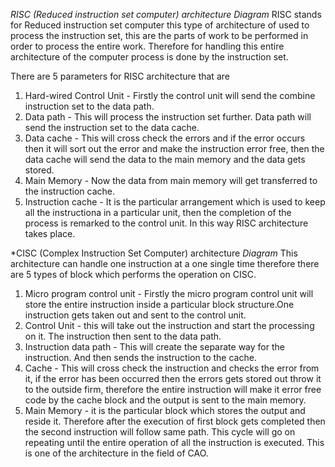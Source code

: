 *RISC (Reduced instruction set computer) architecture*
*Diagram*
RISC stands for Reduced instruction set computer this type of architecture of used to process the instruction set, this are the parts of work to be performed in order to process the entire work. Therefore for handling this entire architecture of the computer process is done by the instruction set.

There are 5 parameters for RISC architecture that are
1) Hard-wired Control Unit - Firstly the control unit will send the combine instruction set to the data path.
2) Data path - This will process the instruction set further. Data path will send the instruction set to the data cache.
3) Data cache - This will cross check the errors and if the error occurs then it will sort out the error and make the instruction error free, then the data cache will send the data to the main memory and the data gets stored.
4) Main Memory - Now the data from main memory will get transferred to the instruction cache.
5) Instruction cache - It is the particular arrangement which is used to keep all the instructiona in a particular unit, then the completion of the process is remarked to the control unit. In this way RISC architecture takes place.

*CISC (Complex Instruction Set Computer)  architecture
*Diagram*
This architecture can handle one instruction at a one single time therefore there are 5 types of block which performs the operation on CISC.

1) Micro program control unit - Firstly the micro program control unit will store the entire instruction inside a particular block structure.One instruction gets taken out and sent to the control unit.
2) Control Unit - this will take out the instruction and start the processing on it. The instruction then sent to the data path. 
3) Instruction data path - This will create the separate way for the instruction. And then sends the instruction to the cache.
4) Cache - This will cross check the instruction and checks the error from it, if the error has been occurred then the errors gets stored out throw it to the outside firm, therefore the entire instruction will make it error free code by the cache block and the output is sent to the main memory.
5) Main Memory - it is the particular block which stores the output and reside it. Therefore after the execution of first block gets completed then the second instruction will follow same path. This cycle will go on repeating until the entire operation of all the instruction is executed.
This is one of the architecture in the field of CAO.
